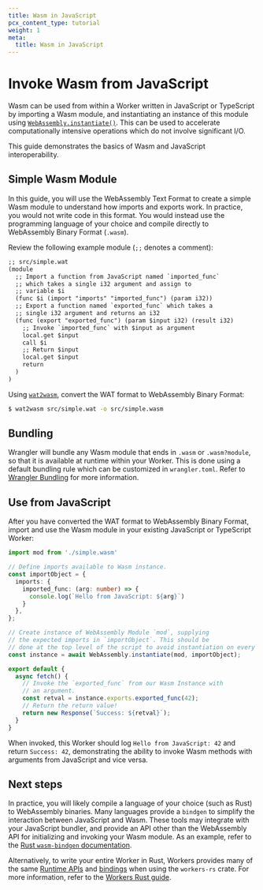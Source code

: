 ```yaml
---
title: Wasm in JavaScript
pcx_content_type: tutorial
weight: 1
meta:
  title: Wasm in JavaScript
---
```


# Invoke Wasm from JavaScript

Wasm can be used from within a Worker written in JavaScript or TypeScript by importing a Wasm module,
and instantiating an instance of this module using [`WebAssembly.instantiate()`](https://developer.mozilla.org/en-US/docs/WebAssembly/JavaScript_interface/instantiate). This can be used to accelerate computationally intensive operations which do not involve significant I/O.

This guide demonstrates the basics of Wasm and JavaScript interoperability.

## Simple Wasm Module

In this guide, you will use the WebAssembly Text Format to create a simple Wasm module to understand how imports and exports work. In practice, you would not write code in this format. You would instead use the programming language of your choice and compile directly to WebAssembly Binary Format (`.wasm`).

Review the following example module (`;;` denotes a comment):

```txt
;; src/simple.wat
(module
  ;; Import a function from JavaScript named `imported_func`
  ;; which takes a single i32 argument and assign to
  ;; variable $i
  (func $i (import "imports" "imported_func") (param i32))
  ;; Export a function named `exported_func` which takes a
  ;; single i32 argument and returns an i32
  (func (export "exported_func") (param $input i32) (result i32)
    ;; Invoke `imported_func` with $input as argument
    local.get $input
    call $i
    ;; Return $input
    local.get $input
    return
  )
)
```

Using [`wat2wasm`](https://github.com/WebAssembly/wabt), convert the WAT format to WebAssembly Binary Format:

```sh
$ wat2wasm src/simple.wat -o src/simple.wasm
```

## Bundling

Wrangler will bundle any Wasm module that ends in `.wasm` or `.wasm?module`, so that it is available at runtime within your Worker. This is done using a default bundling rule which can be customized in `wrangler.toml`. Refer to [Wrangler Bundling](/workers/wrangler/bundling/) for more information.

## Use from JavaScript

After you have converted the WAT format to WebAssembly Binary Format, import and use the Wasm module in your existing JavaScript or TypeScript Worker:

```typescript
import mod from './simple.wasm'

// Define imports available to Wasm instance.
const importObject = {
  imports: {
    imported_func: (arg: number) => {
      console.log(`Hello from JavaScript: ${arg}`)
    }
  },
};

// Create instance of WebAssembly Module `mod`, supplying
// the expected imports in `importObject`. This should be
// done at the top level of the script to avoid instantiation on every request.
const instance = await WebAssembly.instantiate(mod, importObject);

export default {
  async fetch() {
    // Invoke the `exported_func` from our Wasm Instance with
    // an argument.
    const retval = instance.exports.exported_func(42);
    // Return the return value!
    return new Response(`Success: ${retval}`);
  }
}
```

When invoked, this Worker should log `Hello from JavaScript: 42` and return `Success: 42`, demonstrating the ability to invoke Wasm methods with arguments from JavaScript and vice versa.

## Next steps

In practice, you will likely compile a language of your choice (such as Rust) to WebAssembly binaries. Many languages provide a `bindgen` to simplify the interaction between JavaScript and Wasm. These tools may integrate with your JavaScript bundler, and provide an API other than the WebAssembly API for initializing and invoking your Wasm module. As an example, refer to the [Rust `wasm-bindgen` documentation](https://rustwasm.github.io/wasm-bindgen/examples/without-a-bundler.html).

Alternatively, to write your entire Worker in Rust, Workers provides many of the same [Runtime APIs](/workers/runtime-apis) and [bindings](/workers/runtime-apis/bindings/) when using the `workers-rs` crate. For more information, refer to the [Workers Rust guide](/workers/runtime-apis/webassembly/rust/).

